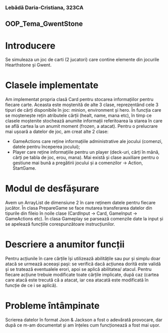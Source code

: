 ### Lebădă Daria-Cristiana, 323CA ###
## OOP_Tema_GwentStone ##

# Introducere
Se simuleaza un joc de carti (2 jucatori) care contine elemente din
jocurile Hearthstone și Gwent.

# Clasele implementate
Am implementat propria clasă Card pentru stocarea informațiilor
pentru fiecare carte. Aceasta este moștenită de alte 3 clase,
reprezentând cele 3 tipuri de cărți disponibile în joc: minion,
environment și hero. În funcția care se moștenește rețin atributele
cărții (healt, name, mana etc), în timp ce clasele moștenite stochează
anumite informații referitoarea la starea în care se află cartea la un
anumit moment (frozen, a atacat).
Pentru o prelucrare mai ușoară a datelor de joc, am creat alte
2 clase: 
- GameActions care reține informațiile administrative ale jocului
(comenzi, datele pentru începerea jocului);
- Player care reține informațiile pentru un player (deck-uri,
cărți în mână, cărți pe tabla de joc, erou, mana).
Mai există și clase auxiliare pentru o gestiune mai bună a pregătirii
jocului și a comenzilor -> Action, StartGame.


# Modul de desfășurare
Avem un ArrayList<Player> de dimensiune 2 în care reținem datele
pentru fiecare jucător. În clasa PrepareGame se face mutarea transferarea
datelor din tipurile din fileio în noile clase (CardInput -> Card,
GameInput -> GameActions etc).
În clasa Gameplay se parsează comenzile date la input și se apelează
funcțiile corespunzătoare instrucțiunilor.

# Descriere a anumitor funcții
Pentru acțiunile în care cărțile își utilizează abilitățile sau pur și
simplu doar atacă se urmează aceeași pași: se verifică dacă acțiunea dorită
este validă și se tratează eventualele erori, apoi se aplică abilitatea/ atacul.
Pentru fiecare acțiune trebuie modificate toate cărțile implicate, după caz
(cartea care atacă este trecută că a atacat, iar cea atacată este modificată
în funcție de ce i se aplică).
	
# Probleme întâmpinate
Scrierea datelor în format Json & Jackson a fost o adevărată provocare,
dar după ce m-am documentat și am înțeles cum funcționează a fost mai ușor.





